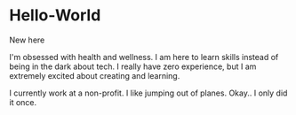 # Hello-World
New here

I'm obsessed with health and wellness. I am here to learn skills instead of being in the dark about tech. I really have zero experience, but I am extremely excited about creating and learning. 

I currently work at a non-profit. I like jumping out of planes. Okay.. I only did it once.
